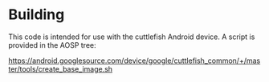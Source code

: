 # Building

This code is intended for use with the cuttlefish Android device. A script
is provided in the AOSP tree:

https://android.googlesource.com/device/google/cuttlefish_common/+/master/tools/create_base_image.sh
